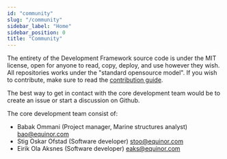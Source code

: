 ```yaml
---
id: "community"
slug: "/community"
sidebar_label: "Home"
sidebar_position: 0
title: "Community"
---
```


The entirety of the Development Framework source code is under the MIT license, open for anyone to read, copy, deploy, and use however they wish. All repositories works under the "standard opensource model". If you wish to contribute, make sure to read the [contribution guide](./contributing).

The best way to get in contact with the core development team would be to create an issue or start a discussion on Github.

The core development team consist of:
- Babak Ommani (Project manager, Marine structures analyst) bao@equinor.com
- Stig Oskar Ofstad (Software developer) stoo@equinor.com
- Eirik Ola Aksnes (Software developer) eaks@equinor.com
